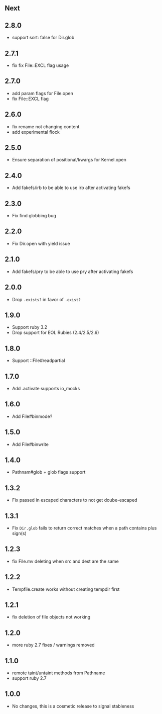 ## Next

## 2.8.0
- support sort: false for Dir.glob

## 2.7.1
- fix fix File::EXCL flag usage

## 2.7.0
- add param flags for File.open
- fix File::EXCL flag

## 2.6.0
- fix rename not changing content
- add experimental flock

## 2.5.0
- Ensure separation of positional/kwargs for Kernel.open

## 2.4.0

- Add fakefs/irb to be able to use irb after activating fakefs

## 2.3.0

- Fix find globbing bug

## 2.2.0

- Fix Dir.open with yield issue

## 2.1.0

- Add fakefs/pry to be able to use pry after activating fakefs

## 2.0.0

- Drop `.exists?` in favor of `.exist?`

## 1.9.0

- Support ruby 3.2
- Drop support for EOL Rubies (2.4/2.5/2.6)

## 1.8.0

- Support ::File#readpartial

## 1.7.0

- Add .activate supports io_mocks

## 1.6.0

- Add File#binmode?

## 1.5.0

- Add File#binwrite

## 1.4.0

- Pathnam#glob + glob flags support

## 1.3.2

- Fix passed in escaped characters to not get doube-escaped

## 1.3.1

- Fix `Dir.glob` fails to return correct matches when a path contains plus sign(s)

## 1.2.3

- fix File.mv deleting when src and dest are the same

## 1.2.2

- Tempfile.create works without creating tempdir first

## 1.2.1

- fix deletion of file objects not working

## 1.2.0

- more ruby 2.7 fixes / warnings removed

## 1.1.0

- remote taint/untaint methods from Pathname
- support ruby 2.7

## 1.0.0

- No changes, this is a cosmetic release to signal stableness
